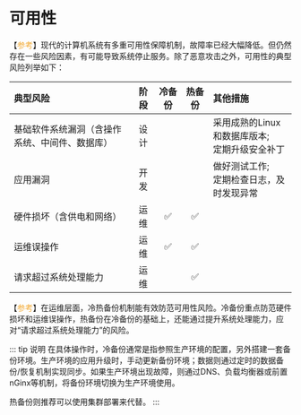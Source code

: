 # 可用性

【<font color="#F3AA34">参考</font>】现代的计算机系统有多重可用性保障机制，故障率已经大幅降低。但仍然存在一些风险因素，有可能导致系统停止服务。除了恶意攻击之外，可用性的典型风险列举如下：

| 典型风险                    | 阶段  | 冷备份  | 热备份  | 其他措施                            |
|:------------------------|:---:|:----:|:----:|:--------------------------------|
| 基础软件系统漏洞（含操作系统、中间件、数据库） | 设计  |      |      | 采用成熟的Linux和数据库版本; <br/>定期升级安全补丁 |
| 应用漏洞                    | 开发  |      |      | 做好测试工作; <br/>定期检查日志，及时发现异常      |
| 硬件损坏（含供电和网络）            | 运维  |  ✅   |  ✅   |                                 |
| 运维误操作                   | 运维  |  ✅   |  ✅   |                                 |
| 请求超过系统处理能力              | 运维  |      |  ✅   |                                 |

【<font color="#F3AA34">参考</font>】在运维层面，冷热备份机制能有效防范可用性风险。冷备份重点防范硬件损坏和运维误操作，热备份在冷备份的基础上，还能通过提升系统处理能力，应对“请求超过系统处理能力”的风险。

::: tip 说明
在具体操作时，冷备份通常是指参照生产环境的配置，另外搭建一套备份环境。生产环境的应用升级时，手动更新备份环境；数据则通过定时的数据备份/恢复机制实现同步。如果生产环境出现故障，则通过DNS、负载均衡器或前置nGinx等机制，将备份环境切换为生产环境使用。

热备份则推荐可以使用集群部署来代替。
:::